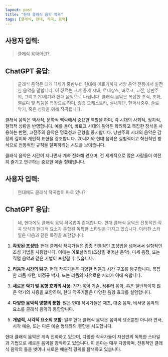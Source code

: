 ```yaml
---
layout: post
title: "현대 클래식 음악 작곡"
tags: [클래식, 현대, 작곡, 음악]
---
```


## 사용자 입력:
> 클래식 음악이란?

## ChatGPT 응답:
> 클래식 음악은 대개 11세기 중반부터 현대에 이르기까지 서양 음악 전통에서 발전한 음악을 말합니다. 이 장르는 크게 중세 시대, 르네상스, 바로크, 고전, 낭만주의, 그리고 20세기와 현대 음악으로 나뉩니다. 클래식 음악은 복잡한 조직, 조화, 멜로디 및 리듬을 특징으로 하며, 종종 오케스트라, 실내악단, 현악사중주, 솔로 악기, 혹은 성악을 위해 작곡됩니다.

클래식 음악은 역사적, 문화적 맥락에서 중요한 역할을 하며, 각 시대의 사회적, 정치적, 철학적 상황을 반영합니다. 예를 들어, 바로크 시대의 음악은 화려하고 복잡한 장식을 사용하는 반면, 고전주의 음악은 명료성과 균형을 중시합니다. 낭만주의 시대의 음악은 감정의 깊이와 개인적 표현을 강조합니다. 20세기와 현대 음악은 실험적이고 혁신적인 방식으로 전통적인 규칙을 탈피하려는 시도를 보여줍니다.

클래식 음악은 시간이 지나면서 계속 진화해 왔으며, 전 세계적으로 많은 사람들이 여전히 즐기고 연구하는 중요한 예술 형태입니다.

## 사용자 입력:
> 현대에도 클래식 작곡법이 따로 있나?

## ChatGPT 응답:
> 네, 현대에도 클래식 음악 작곡법이 존재합니다. 현대 클래식 음악은 전통적인 작곡 방식과 현대적 요소가 혼합된 독특한 스타일을 가지고 있습니다. 이러한 스타일은 다음과 같은 특징을 포함합니다:

1. **확장된 조성법**: 현대 클래식 작곡가들은 종종 전통적인 조성법을 넘어서서 실험적인 조성 기법을 사용합니다. 이에는 아토날리티(조성을 벗어난 음악), 미세 음정, 또는 직렬 음악과 같은 기법이 포함될 수 있습니다.

2. **리듬과 시간의 탐구**: 현대 작곡가들은 다양한 리듬과 시간 구조를 탐구합니다. 복잡한 리듬 패턴, 비정규 박자, 또는 리듬의 자유로운 처리가 이에 속합니다.

3. **새로운 악기 및 음향 효과의 사용**: 전자 음악 기술, 컴퓨터 음악, 혹은 일반적이지 않은 악기의 사용을 포함하여, 현대 작곡가들은 다양한 음향 효과를 실험합니다.

4. **다양한 음악적 영향의 통합**: 많은 현대 작곡가들은 재즈, 대중 음악, 비서양 음악의 요소를 클래식 음악과 통합합니다.

5. **개념적, 시각적 요소의 포함**: 일부 현대 클래식 음악은 음악적 요소뿐만 아니라 연극, 시각 예술, 또는 다른 예술 형태와의 결합을 시도합니다.

현대 클래식 음악은 계속 진화하고 있으며, 다양한 작곡가들이 자신만의 독특한 스타일과 기법으로 새로운 음악을 창작하고 있습니다. 이 분야는 매우 다양하며, 전통적인 클래식 음악의 틀을 벗어나 새로운 예술적 경계를 탐색하고 있습니다.

